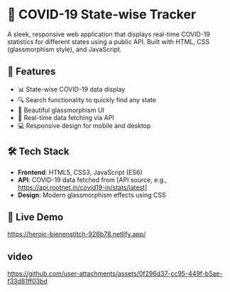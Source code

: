 # 🦠 COVID-19 State-wise Tracker

A sleek, responsive web application that displays real-time COVID-19 statistics for different states using a public API. Built with HTML, CSS (glassmorphism style), and JavaScript.

## 🌟 Features

- 📊 State-wise COVID-19 data display
- 🔍 Search functionality to quickly find any state
- 💅 Beautiful glassmorphism UI
- 🔄 Real-time data fetching via API
- 💻 Responsive design for mobile and desktop

## 🛠 Tech Stack

- **Frontend**: HTML5, CSS3, JavaScript (ES6)
- **API**: COVID-19 data fetched from [API source, e.g., https://api.rootnet.in/covid19-in/stats/latest]
- **Design**: Modern glassmorphism effects using CSS

## 🚀 Live Demo
https://heroic-bienenstitch-926b78.netlify.app/
## video

https://github.com/user-attachments/assets/0f296d37-cc95-449f-b5ae-f33d81ff03bd

